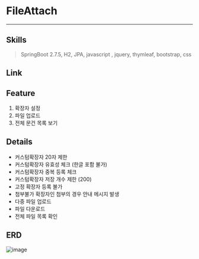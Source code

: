 # FileAttach
---
## Skills
> SpringBoot 2.7.5, H2, JPA, javascript , jquery, thymleaf, bootstrap, css


## Link


## Feature
1. 확장자 설정
2. 파일 업로드
3. 전체 문건 목록 보기 


## Details
- 커스텀확장자 20자 제한
- 커스텀확장자 유효성 체크 (한글 포함 불가) 
- 커스텀확장자 중복 등록 체크 
- 커스텀확장자 저장 개수 제한 (200)
- 고정 확장자 등록 불가
- 첨부불가 확장자인 첨부의 경우 안내 메시지 발생
- 다중 파일 업로드
- 파일 다운로드
- 전체 파일 목록 확인
 
 
## ERD
![image](https://user-images.githubusercontent.com/16586926/199536459-6cae37cd-d20d-43a9-bb2c-4f5b63b3fc1b.png)
